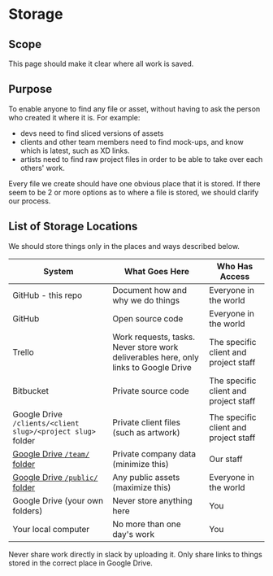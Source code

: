 
# Storage

## Scope

This page should make it clear where all work is saved.

## Purpose

To enable anyone to find any file or asset, without having to ask the person who created it where it is. For example:
  * devs need to find sliced versions of assets
  * clients and other team members need to find mock-ups, and know which is latest, such as XD links.
  * artists need to find raw project files in order to be able to take over each others' work.

Every file we create should have one obvious place that it is stored. If there seem to be 2 or more options as to where a file is stored, we should clarify our process.

## List of Storage Locations

We should store things only in the places and ways described below.

| System  | What Goes Here | Who Has Access |
| ------------- | ------------- | ------------- |
| GitHub - this repo  | Document how and why we do things | Everyone in the world |
| GitHub | Open source code | Everyone in the world |
| Trello | Work requests, tasks. Never store work deliverables here, only links to Google Drive | The specific client and project staff |
| Bitbucket | Private source code | The specific client and project staff |
| Google Drive `/clients/<client slug>/<project slug>` folder | Private client files (such as artwork) | The specific client and project staff |
| [Google Drive `/team/` folder](https://drive.google.com/drive/folders/12iWzlcOP_qdFlVcM_U1yLVKB6IDq4Uvd) | Private company data (minimize this) | Our staff |
| [Google Drive `/public/` folder](https://drive.google.com/drive/folders/1Do2l9oaPHlyJ-J6w-BoGAvUmJjK1mDk3) | Any public assets (maximize this) | Everyone in the world |
| Google Drive (your own folders) | Never store anything here | You |
| Your local computer | No more than one day's work | You |

Never share work directly in slack by uploading it. Only share links to things stored in the correct place in Google Drive.

